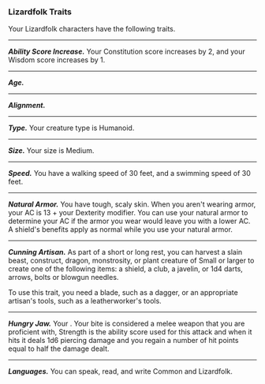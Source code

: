 
### Lizardfolk Traits
Your Lizardfolk characters have the following traits.
___
***Ability Score Increase.***
Your Constitution score increases by 2, and your Wisdom score increases by 1.
___
***Age.***

___
***Alignment.***

___
***Type.***
Your creature type is Humanoid.
___
***Size.***
Your size is Medium.
___
***Speed.***
You have a walking speed of 30 feet, and a swimming speed of 30 feet.
___
***Natural Armor.***
You have tough, scaly skin. When you aren't wearing armor, your AC is 13 + your Dexterity modifier. You can use your natural armor to determine your AC if the armor you wear would leave you with a lower AC. A shield's benefits apply as normal while you use your natural armor.
___
***Cunning Artisan.***
As part of a short or long rest, you can harvest a slain beast, construct, dragon, monstrosity, or plant creature of Small or larger to create one of the following items: a shield, a club, a javelin, or 1d4 darts, arrows, bolts or blowgun needles.

To use this trait, you need a blade, such as a dagger, or an appropriate artisan's tools, such as a leatherworker's tools.
___
***Hungry Jaw.***
Your . Your bite is considered a melee weapon that you are proficient with, Strength is the ability score used for this attack and when it hits it deals 1d6 piercing damage and you regain a number of hit points equal to half the damage dealt.
___
***Languages.***
You can speak, read, and write Common and Lizardfolk.